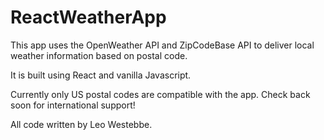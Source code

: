# ReactWeatherApp

This app uses the OpenWeather API and ZipCodeBase API to deliver local weather information based on postal code.

It is built using React and vanilla Javascript.

Currently only US postal codes are compatible with the app. Check back soon for international support!

All code written by Leo Westebbe.
